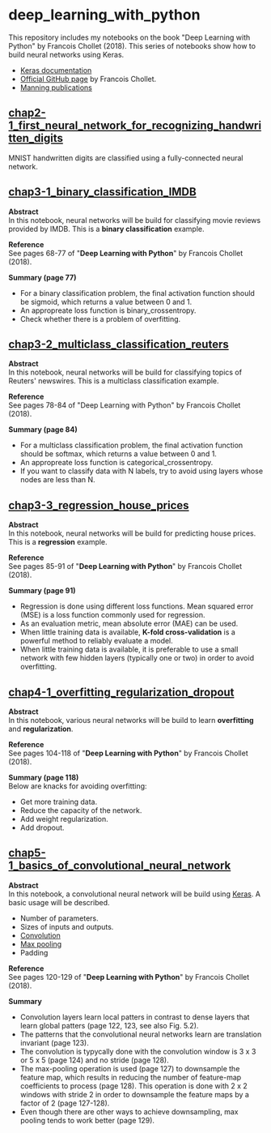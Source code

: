 # deep_learning_with_python
This repository includes my notebooks on the book "Deep Learning with Python" by Francois Chollet (2018). This series of notebooks show how to build neural networks using Keras.   
- [Keras documentation](https://keras.io)
- [Official GitHub page](https://github.com/fchollet/deep-learning-with-python-notebooks) by Francois Chollet.
- [Manning publications](https://www.manning.com/books/deep-learning-with-python)  

## [chap2-1_first_neural_network_for_recognizing_handwritten_digits](https://github.com/ksonod/deep_learning_with_python/blob/master/chap2-1_first_neural_network_for_recognizing_handwritten_digits.ipynb)  
MNIST handwritten digits are classified using a fully-connected neural network.

## [chap3-1_binary_classification_IMDB](https://github.com/ksonod/deep_learning_with_python/blob/master/chap3-1_binary_classification_IMDB.ipynb)
<strong>Abstract</strong>    
In this notebook, neural networks will be build for classifying movie reviews provided by IMDB. This is a <strong>binary classification</strong> example.   

<strong>Reference</strong>    
See pages 68-77 of "<strong>Deep Learning with Python</strong>" by Francois Chollet (2018).  

<strong>Summary (page 77)</strong>    
- For a binary classification problem, the final activation function should be sigmoid, which returns a value between 0 and 1.
- An appropreate loss function is binary_crossentropy.
- Check whether there is a problem of overfitting.


## [chap3-2_multiclass_classification_reuters](https://github.com/ksonod/deep_learning_with_python/blob/master/chap3-2_multiclass_classification_reuters.ipynb)  
<strong>Abstract</strong>  
In this notebook, neural networks will be build for classifying topics of Reuters' newswires. This is a multiclass classification example.  

<strong>Reference</strong>  
See pages 78-84 of "Deep Learning with Python" by Francois Chollet (2018).  

<strong>Summary (page 84)</strong>  
- For a multiclass classification problem, the final activation function should be softmax, which returns a value between 0 and 1.
- An appropreate loss function is categorical_crossentropy.
- If you want to classify data with N labels, try to avoid using layers whose nodes are less than N.


## [chap3-3_regression_house_prices](https://github.com/ksonod/deep_learning_with_python/blob/master/chap3-3_regression_house_prices.ipynb)
<strong>Abstract</strong>   
In this notebook, neural networks will be build for predicting house prices. This is a <strong>regression</strong> example.

<strong>Reference</strong>   
See pages 85-91 of "<strong>Deep Learning with Python</strong>" by Francois Chollet (2018). 

<strong>Summary (page 91)</strong>   
- Regression is done using different loss functions. Mean squared error (MSE) is a loss function commonly used for regression.
- As an evaluation metric, mean absolute error (MAE) can be used.
-  When little training data is available, <strong>K-fold cross-validation</strong> is a powerful method to reliably evaluate a model.
- When little training data is available, it is preferable to use a small network with few hidden layers (typically one or two) in order to avoid overfitting. 

## [chap4-1_overfitting_regularization_dropout](https://github.com/ksonod/deep_learning_with_python/blob/master/chap4-1_overfitting_regularization_dropout.ipynb)  
<strong>Abstract</strong>  
In this notebook, various neural networks will be build to learn <strong>overfitting</strong> and <strong>regularization</strong>.

<strong>Reference</strong>  
See pages 104-118 of "<strong>Deep Learning with Python</strong>" by Francois Chollet (2018). 

<strong>Summary (page 118)</strong>  
Below are knacks for avoiding overfitting:
- Get more training data.
- Reduce the capacity of the network.
- Add weight regularization.
- Add dropout.


## [chap5-1_basics_of_convolutional_neural_network](https://github.com/ksonod/deep_learning_with_python/blob/master/chap5-1_basics_of_convolutional_neural_network.ipynb)

<strong>Abstract</strong>  
In this notebook, a convolutional neural network will be build using [Keras](https://keras.io). A basic usage will be described.
- Number of parameters.
- Sizes of inputs and outputs.
- [Convolution](https://keras.io/layers/convolutional/)
- [Max pooling](https://keras.io/layers/pooling/)
- Padding

<strong>Reference</strong>  
See pages 120-129 of "<strong>Deep Learning with Python</strong>" by Francois Chollet (2018). 

<strong>Summary</strong>  
- Convolution layers learn local patters in contrast to dense layers that learn global patters (page 122, 123, see also Fig. 5.2).  
- The patterns that the convolutional neural networks learn are translation invariant (page 123). 
- The convolution is typycally done with the convolution window is 3 x 3 or 5 x 5 (page 124) and no stride (page 128).
- The max-pooling operation is used (page 127) to downsample the feature map, which results in reducing the number of feature-map coefficients to process (page 128). This operation is done with 2 x 2 windows with stride 2 in order to downsample the feature maps by a factor of 2 (page 127-128). 
- Even though there are other ways to achieve downsampling, max pooling tends to work better (page 129).

